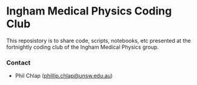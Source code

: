 # Ingham Medical Physics Coding Club

This reposistory is to share code, scripts, notebooks, etc presented at the fortnightly coding club of the Ingham Medical Physics group.

### Contact
 - Phil Chlap (<phillip.chlap@unsw.edu.au>)
